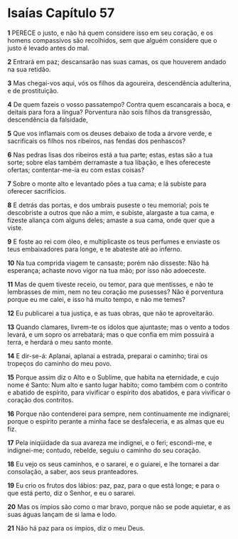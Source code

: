 # Isaías Capítulo 57

**1** 	PERECE o justo, e não há quem considere isso em seu coração, e os homens compassivos são recolhidos, sem que alguém considere que o justo é levado antes do mal.

**2** 	Entrará em paz; descansarão nas suas camas, os que houverem andado na sua retidão.

**3** 	Mas chegai-vos aqui, vós os filhos da agoureira, descendência adulterina, e de prostituição.

**4** 	De quem fazeis o vosso passatempo? Contra quem escancarais a boca, e deitais para fora a língua? Porventura não sois filhos da transgressão, descendência da falsidade,

**5** 	Que vos inflamais com os deuses debaixo de toda a árvore verde, e sacrificais os filhos nos ribeiros, nas fendas dos penhascos?

**6** 	Nas pedras lisas dos ribeiros está a tua parte; estas, estas são a tua sorte; sobre elas também derramaste a tua libação, e lhes ofereceste ofertas; contentar-me-ia eu com estas coisas?

**7** 	Sobre o monte alto e levantado pões a tua cama; e lá subiste para oferecer sacrifícios.

**8** 	E detrás das portas, e dos umbrais puseste o teu memorial; pois te descobriste a outros que não a mim, e subiste, alargaste a tua cama, e fizeste aliança com alguns deles; amaste a sua cama, onde quer que a viste.

**9** 	E foste ao rei com óleo, e multiplicaste os teus perfumes e enviaste os teus embaixadores para longe, e te abateste até ao inferno.

**10** 	Na tua comprida viagem te cansaste; porém não disseste: Não há esperança; achaste novo vigor na tua mão; por isso não adoeceste.

**11** 	Mas de quem tiveste receio, ou temor, para que mentisses, e não te lembrasses de mim, nem no teu coração me pusesses? Não é porventura porque eu me calei, e isso há muito tempo, e não me temes?

**12** 	Eu publicarei a tua justiça, e as tuas obras, que não te aproveitarão.

**13** 	Quando clamares, livrem-te os ídolos que ajuntaste; mas o vento a todos levará, e um sopro os arrebatará; mas o que confia em mim possuirá a terra, e herdará o meu santo monte.

**14** 	E dir-se-á: Aplanai, aplanai a estrada, preparai o caminho; tirai os tropeços do caminho do meu povo.

**15** 	Porque assim diz o Alto e o Sublime, que habita na eternidade, e cujo nome é Santo: Num alto e santo lugar habito; como também com o contrito e abatido de espírito, para vivificar o espírito dos abatidos, e para vivificar o coração dos contritos.

**16** 	Porque não contenderei para sempre, nem continuamente me indignarei; porque o espírito perante a minha face se desfaleceria, e as almas que eu fiz.

**17** 	Pela iniqüidade da sua avareza me indignei, e o feri; escondi-me, e indignei-me; contudo, rebelde, seguiu o caminho do seu coração.

**18** 	Eu vejo os seus caminhos, e o sararei, e o guiarei, e lhe tornarei a dar consolação, a saber, aos seus pranteadores.

**19** 	Eu crio os frutos dos lábios: paz, paz, para o que está longe; e para o que está perto, diz o Senhor, e eu o sararei.

**20** 	Mas os ímpios são como o mar bravo, porque não se pode aquietar, e as suas águas lançam de si lama e lodo.

**21** 	Não há paz para os ímpios, diz o meu Deus.

